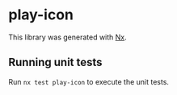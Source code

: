 # play-icon

This library was generated with [Nx](https://nx.dev).

## Running unit tests

Run `nx test play-icon` to execute the unit tests.
